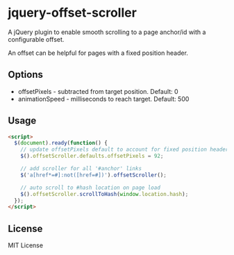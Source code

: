 # jquery-offset-scroller

A jQuery plugin to enable smooth scrolling to a page anchor/id with a configurable offset.

An offset can be helpful for pages with a fixed position header.

## Options
  - offsetPixels - subtracted from target position. Default: 0
  - animationSpeed - milliseconds to reach target. Default: 500

## Usage
```html
<script>
  $(document).ready(function() {
    // update offsetPixels default to account for fixed position header
    $().offsetScroller.defaults.offsetPixels = 92;

    // add scroller for all '#anchor' links
    $('a[href*=#]:not([href=#])').offsetScroller();

    // auto scroll to #hash location on page load
    $().offsetScroller.scrollToHash(window.location.hash);
  });
</script>
```

## License

MIT License


